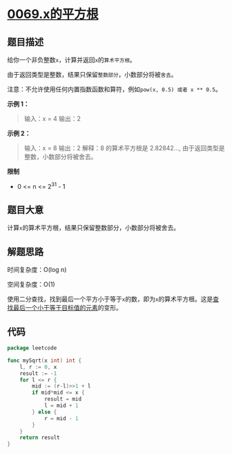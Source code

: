 # [0069.x的平方根](https://leetcode.cn/problems/sqrtx/)

## 题目描述

给你一个非负整数`x`，计算并返回`x`的`算术平方根`。

由于返回类型是整数，结果只保留`整数部分`，小数部分将被`舍去`。

注意：不允许使用任何内置指数函数和算符，例如`pow(x, 0.5) 或者 x ** 0.5`。

**示例 1：**

> 输入：x = 4 
> 输出：2

**示例 2：**

> 输入：x = 8 
> 输出：2 
> 解释：8 的算术平方根是 2.82842..., 由于返回类型是整数，小数部分将被舍去。

**限制**

* 0 <= n <= $2^{31}$ - 1

## 题目大意

计算`x`的算术平方根，结果只保留整数部分，小数部分将被舍去。

## 解题思路


时间复杂度：O(log n)

空间复杂度：O(1)

使用二分查找，找到最后一个平方小于等于`x`的数，即为`x`的算术平方根。这是[查找最后一个小于等于目标值的元素](../../notes/Binary-Search.md#查找最后一个小于等于目标值的元素)的变形。

## 代码

```go
package leetcode

func mySqrt(x int) int {
	l, r := 0, x
	result := -1
	for l <= r {
		mid := (r-l)>>1 + l
		if mid*mid <= x {
			result = mid
			l = mid + 1
		} else {
			r = mid - 1
		}
	}
	return result
}
```

